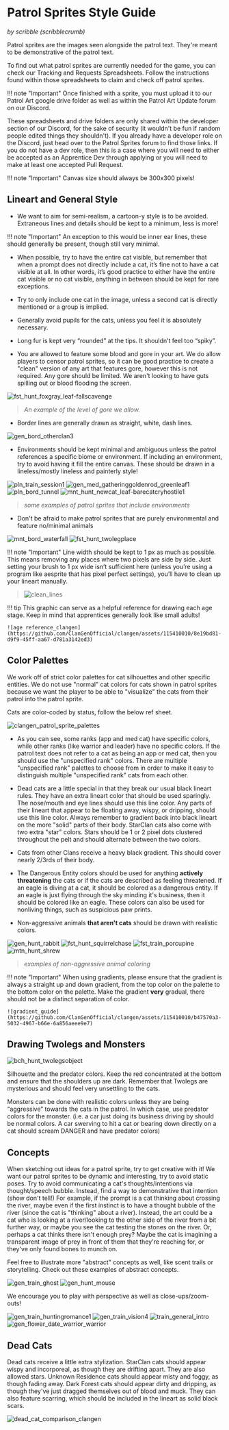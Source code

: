 # Patrol Sprites Style Guide
_by scribble (scribblecrumb)_

Patrol sprites are the images seen alongside the patrol text.  They're meant to be demonstrative of the patrol text.

To find out what patrol sprites are currently needed for the game, you can check our Tracking and Requests Spreadsheets.  Follow the instructions found within those spreadsheets to claim and check off patrol sprites.  

!!! note "Important"
    Once finished with a sprite, you must upload it to our Patrol Art google drive folder as well as within the Patrol Art Update forum on our Discord.

These spreadsheets and drive folders are only shared within the developer section of our Discord, for the sake of security (it wouldn't be fun if random people edited things they shouldn't).  If you already have a developer role on the Discord, just head over to the Patrol Sprites forum to find those links.  If you do not have a dev role, then this is a case where you will need to either be accepted as an Apprentice Dev through applying or you will need to make at least one accepted Pull Request.

!!! note "Important"
    Canvas size should always be 300x300 pixels!

## Lineart and General Style
- We want to aim for semi-realism, a cartoon-y style is to be avoided.  Extraneous lines and details should be kept to a minimum, less is more!  

!!! note "Important"
    An exception to this would be inner ear lines, these should generally be present, though still very minimal.

- When possible, try to have the entire cat visible, but remember that when a prompt does not directly include a cat, it’s fine not to have a cat visible at all. In other words, it’s good practice to either have the entire cat visible or no cat visible, anything in between should be kept for rare exceptions.

- Try to only include one cat in the image, unless a second cat is directly mentioned or a group is implied.

- Generally avoid pupils for the cats, unless you feel it is absolutely necessary.

- Long fur is kept very “rounded” at the tips.  It shouldn’t feel too “spiky”.

- You are allowed to feature some blood and gore in your art.  We do allow players to censor patrol sprites, so it can be good practice to create a "clean" version of any art that features gore, however this is not required.  Any gore should be limited.  We aren't looking to have guts spilling out or blood flooding the screen.
  
![fst_hunt_foxgray_leaf-fallscavenge](https://github.com/ClanGenOfficial/clangen/assets/115410010/7b6e784e-b9b8-4611-9010-ca8f0d227eee)

> _An example of the level of gore we allow._

- Border lines are generally drawn as straight, white, dash lines.

![gen_bord_otherclan3](https://github.com/ClanGenOfficial/clangen/assets/115410010/d45b5d4f-83b7-46a1-bd74-a59a3e6bd380)

- Environments should be kept minimal and ambiguous unless the patrol references a specific biome or environment.  If including an environment, try to avoid having it fill the entire canvas. These should be drawn in a lineless/mostly lineless and painterly style!

![pln_train_session1](https://github.com/ClanGenOfficial/clangen/assets/115410010/9ac2ddb8-3dcf-4a85-be04-f57977fb9aec)
![gen_med_gatheringgoldenrod_greenleaf1](https://github.com/ClanGenOfficial/clangen/assets/115410010/82690ae1-464b-4725-a9cd-827869a2abd5)
![pln_bord_tunnel](https://github.com/ClanGenOfficial/clangen/assets/115410010/d8ffeef5-04ff-4b03-94ca-1a691c3b48e1)
![mnt_hunt_newcat_leaf-barecatcryhostile1](https://github.com/ClanGenOfficial/clangen/assets/115410010/e98d3800-6c1a-49dd-a5d8-be6c6084de63)

> _some examples of patrol sprites that include environments_

- Don't be afraid to make patrol sprites that are purely environmental and feature no/minimal animals

![mnt_bord_waterfall](https://github.com/ClanGenOfficial/clangen/assets/115410010/bd2fb621-b662-4d5a-86aa-f6b92d81868e)
![fst_hunt_twolegplace](https://github.com/ClanGenOfficial/clangen/assets/115410010/79a1b423-1c3e-4843-bd59-a85792c7654b)

!!! note "Important"
    Line width should be kept to 1 px as much as possible.  This means removing any places where two pixels are side by side.  Just setting your brush to 1 px wide isn’t sufficient here (unless you’re using a program like aesprite that has pixel perfect settings), you’ll have to clean up your lineart manually.  
>
> ![clean_lines](https://github.com/ClanGenOfficial/clangen/assets/115410010/bc08929b-c605-476a-8d25-dc4aba291d8b)

!!! tip
    This graphic can serve as a helpful reference for drawing each age stage.  Keep in mind that apprentices generally look like small adults!

    ![age reference_clangen](https://github.com/ClanGenOfficial/clangen/assets/115410010/8e19bd81-d9f9-45ff-aa67-d781a3142ed3)


## Color Palettes 
We work off of strict color palettes for cat silhouettes and other specific entities.  We do not use "normal" cat colors for cats shown in patrol sprites because we want the player to be able to "visualize" the cats from their patrol into the patrol sprite.  

Cats are color-coded by status, follow the below ref sheet.

![clangen_patrol_sprite_palettes](https://github.com/ClanGenOfficial/clangen/assets/115410010/829fbbb0-458c-4902-a9b5-0cbaaf2bf2ff)

- As you can see, some ranks (app and med cat) have specific colors, while other ranks (like warrior and leader) have no specific colors.  If the patrol text does not refer to a cat as being an app or med cat, then you should use the "unspecified rank" colors.  There are multiple "unspecified rank" palettes to choose from in order to make it easy to distinguish multiple "unspecified rank" cats from each other.

- Dead cats are a little special in that they break our usual black lineart rules.  They have an extra lineart color that should be used sparingly.  The nose/mouth and eye lines should use this line color.  Any parts of their lineart that appear to be floating away, wispy, or dripping, should use this line color.  Always remember to gradient back into black lineart on the more "solid" parts of their body.  StarClan cats also come with two extra "star" colors.  Stars should be 1 or 2 pixel dots clustered throughout the pelt and should alternate between the two colors.

- Cats from other Clans receive a heavy black gradient.  This should cover nearly 2/3rds of their body.

- The Dangerous Entity colors should be used for anything **actively threatening** the cats or if the cats are described as feeling threatened.  If an eagle is diving at a cat, it should be colored as a dangerous entity.  If an eagle is just flying through the sky minding it's business, then it should be colored like an eagle.  These colors can also be used for nonliving things, such as suspicious paw prints.

- Non-aggressive animals **that aren't cats** should be drawn with realistic colors.

![gen_hunt_rabbit](https://github.com/ClanGenOfficial/clangen/assets/115410010/f82cb21e-3623-427e-8236-21d1ffcb9a64)
![fst_hunt_squirrelchase](https://github.com/ClanGenOfficial/clangen/assets/115410010/c2508326-85e5-4de9-98ae-282309ba6ae7)
![fst_train_porcupine](https://github.com/ClanGenOfficial/clangen/assets/115410010/2c2ec383-6ad4-4432-9fc8-e76d832f0830)
![mtn_hunt_shrew](https://github.com/ClanGenOfficial/clangen/assets/115410010/eb6a841c-3e3f-431c-888f-80dbcdffd814)

> _examples of non-aggressive animal coloring_

!!! note "Important"
    When using gradients, please ensure that the gradient is always a straight up and down gradient, from the top color on the palette to the bottom color on the palette.  Make the gradient **very** gradual, there should not be a distinct separation of color.

    ![gradient_guide](https://github.com/ClanGenOfficial/clangen/assets/115410010/b47570a3-5032-4967-b66e-6a856aeee9e7)

## Drawing Twolegs and Monsters

![bch_hunt_twolegsobject](https://github.com/ClanGenOfficial/clangen/assets/115410010/46918615-0250-458e-959b-9e6bcb316c46)

Silhouette and the predator colors.  Keep the red concentrated at the bottom and ensure that the shoulders up are dark. Remember that Twolegs are mysterious and should feel very unsettling to the cats.  

Monsters can be done with realistic colors unless they are being “aggressive” towards the cats in the patrol.  In which case, use predator colors for the monster.  (i.e. a car just doing its business driving by should be normal colors.  A car swerving to hit a cat or bearing down directly on a cat should scream DANGER and have predator colors)


## Concepts
When sketching out ideas for a patrol sprite, try to get creative with it!  We want our patrol sprites to be dynamic and interesting, try to avoid static poses.  Try to avoid communicating a cat's thoughts/intentions via thought/speech bubble.  Instead, find a way to demonstrative that intention (show don't tell!)  For example, if the prompt is a cat thinking about crossing the river, maybe even if the first instinct is to have a thought bubble of the river (since the cat is "thinking" about a river).  Instead, the art could be a cat who is looking at a river/looking to the other side of the river from a bit further way, or maybe you see the cat testing the stones on the river.  Or, perhaps a cat thinks there isn't enough prey? Maybe the cat is imagining a transparent image of prey in front of them that they're reaching for, or they've only found bones to munch on.

Feel free to illustrate more "abstract" concepts as well, like scent trails or storytelling.  Check out these examples of abstract concepts.

![gen_train_ghost](https://github.com/ClanGenOfficial/clangen/assets/115410010/267a171d-c32c-4924-9cbe-dff38bd485da)
![gen_hunt_mouse](https://github.com/ClanGenOfficial/clangen/assets/115410010/ca5ad052-e940-449b-87a6-987808badc2d)

We encourage you to play with perspective as well as close-ups/zoom-outs!  

![gen_train_huntingromance1](https://github.com/ClanGenOfficial/clangen/assets/115410010/a6b5e085-b0da-48bc-bf82-a93f553c706a)
![gen_train_vision4](https://github.com/ClanGenOfficial/clangen/assets/115410010/b7d62043-1539-4791-8589-263f7f1b4050)
![train_general_intro](https://github.com/ClanGenOfficial/clangen/assets/115410010/d4083ab5-6f34-4825-95c6-6afa1b20be75)
![gen_flower_date_warrior_warrior](https://github.com/ClanGenOfficial/clangen/assets/115410010/8986b7f6-1dc8-4578-b6e7-d0fdb77b8d30)


## Dead Cats
Dead cats receive a little extra stylization.  StarClan cats should appear wispy and incorporeal, as though they are drifting apart.  They are also allowed stars.  Unknown Residence cats should appear misty and foggy, as though fading away.  Dark Forest cats should appear dirty and dripping, as though they've just dragged themselves out of blood and muck.  They can also feature scarring, which should be included in the lineart as solid black scars.

![dead_cat_comparison_clangen](https://github.com/ClanGenOfficial/clangen/assets/115410010/1a1e3c89-5a51-4ebd-b0a2-92de5ba68e51)
